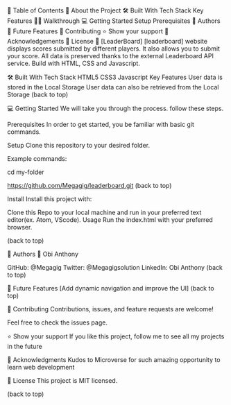 📗 Table of Contents
📖 About the Project
🛠 Built With
Tech Stack
Key Features
🚶‍♂️ Walkthrough
💻 Getting Started
Setup
Prerequisites
👥 Authors
🔭 Future Features
🤝 Contributing
⭐️ Show your support
🙏 Acknowledgements
📝 License
📖 [LeaderBoard]
[leaderboard] website displays scores submitted by different players. It also allows you to submit your score. All data is preserved thanks to the external Leaderboard API service. Build with HTML, CSS and Javascript.

🛠 Built With
Tech Stack
HTML5
CSS3
Javascript
Key Features
User data is stored in the Local Storage
User data can also be retrieved from the Local Storage
(back to top)

💻 Getting Started
We will take you through the process. follow these steps.

Prerequisites
In order to get started, you be familiar with basic git commands.

Setup
Clone this repository to your desired folder.

Example commands:

cd my-folder

https://github.com/Megagig/leaderboard.git
(back to top)

Install
Install this project with:

Clone this Repo to your local machine and run in your preferred text editor(ex. Atom, VScode).
Usage
Run the index.html with your preferred browser.

(back to top)

👥 Authors
👤 Obi Anthony

GitHub: @Megagig
Twitter: @Megagigsolution
LinkedIn: Obi Anthony
(back to top)

🔭 Future Features
[Add dynamic navigation and improve the UI]
(back to top)

🤝 Contributing
Contributions, issues, and feature requests are welcome!

Feel free to check the issues page.

⭐️ Show your support
If you like this project, follow me to see all my projects in the future

🙏 Acknowledgments
Kudos to Microverse for such amazing opportunity to learn web development

📝 License
This project is MIT licensed.

(back to top)
